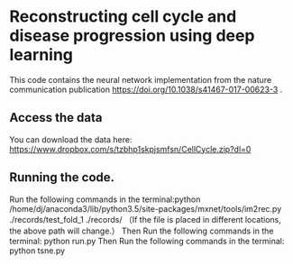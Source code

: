 # Reconstructing cell cycle and disease progression using deep learning
This code contains the neural network implementation from the nature communication publication https://doi.org/10.1038/s41467-017-00623-3 .

## Access the data
You can download the data here: https://www.dropbox.com/s/tzbhp1skpjsmfsn/CellCycle.zip?dl=0

## Running the code.
Run the following commands in the terminal:python /home/dj/anaconda3/lib/python3.5/site-packages/mxnet/tools/im2rec.py ./records/test_fold_1 ./records/
（If the file is placed in different locations, the above path will change.）
Then Run the following commands in the terminal: python run.py
Then Run the following commands in the terminal: python tsne.py




